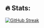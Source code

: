 ## 🔥 Stats:
[![GitHub Streak](https://github-readme-streak-stats.herokuapp.com/?user=Danielratmiroff&theme=catppuccin-mocha)](https://github.com/Danielratmiroff)
